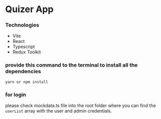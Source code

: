 # Quizer App

### Technologies

- Vite
- React
- Typescript
- Redux Toolkit

### provide this command to the terminal to install all the dependencies

`yarn or npm install`

### for login

please check mockdata.ts file into the root folder where you can find the `userList` array with the user and admin credentials.
